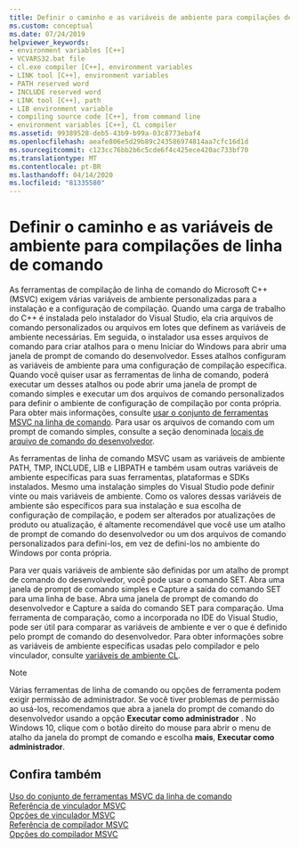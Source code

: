 ```yaml
---
title: Definir o caminho e as variáveis de ambiente para compilações de linha de comando
ms.custom: conceptual
ms.date: 07/24/2019
helpviewer_keywords:
- environment variables [C++]
- VCVARS32.bat file
- cl.exe compiler [C++], environment variables
- LINK tool [C++], environment variables
- PATH reserved word
- INCLUDE reserved word
- LINK tool [C++], path
- LIB environment variable
- compiling source code [C++], from command line
- environment variables [C++], CL compiler
ms.assetid: 99389528-deb5-43b9-b99a-03c8773ebaf4
ms.openlocfilehash: aeafe806e5d29b89c243586974814aa7cfc16d1d
ms.sourcegitcommit: c123cc76bb2b6c5cde6f4c425ece420ac733bf70
ms.translationtype: MT
ms.contentlocale: pt-BR
ms.lasthandoff: 04/14/2020
ms.locfileid: "81335580"
---
```

# <a name="set-the-path-and-environment-variables-for-command-line-builds"></a>Definir o caminho e as variáveis de ambiente para compilações de linha de comando

As ferramentas de compilação de linha de comando do Microsoft C++ (MSVC) exigem várias variáveis de ambiente personalizadas para a instalação e a configuração de compilação. Quando uma carga de trabalho do C++ é instalada pelo instalador do Visual Studio, ela cria arquivos de comando personalizados ou arquivos em lotes que definem as variáveis de ambiente necessárias. Em seguida, o instalador usa esses arquivos de comando para criar atalhos para o menu Iniciar do Windows para abrir uma janela de prompt de comando do desenvolvedor. Esses atalhos configuram as variáveis de ambiente para uma configuração de compilação específica. Quando você quiser usar as ferramentas de linha de comando, poderá executar um desses atalhos ou pode abrir uma janela de prompt de comando simples e executar um dos arquivos de comando personalizados para definir o ambiente de configuração de compilação por conta própria. Para obter mais informações, consulte [usar o conjunto de ferramentas MSVC na linha de comando](building-on-the-command-line.md). Para usar os arquivos de comando com um prompt de comando simples, consulte a seção denominada [locais de arquivo de comando do desenvolvedor](building-on-the-command-line.md#developer_command_file_locations).

As ferramentas de linha de comando MSVC usam as variáveis de ambiente PATH, TMP, INCLUDE, LIB e LIBPATH e também usam outras variáveis de ambiente específicas para suas ferramentas, plataformas e SDKs instalados. Mesmo uma instalação simples do Visual Studio pode definir vinte ou mais variáveis de ambiente. Como os valores dessas variáveis de ambiente são específicos para sua instalação e sua escolha de configuração de compilação, e podem ser alterados por atualizações de produto ou atualização, é altamente recomendável que você use um atalho de prompt de comando do desenvolvedor ou um dos arquivos de comando personalizados para defini-los, em vez de defini-los no ambiente do Windows por conta própria.

Para ver quais variáveis de ambiente são definidas por um atalho de prompt de comando do desenvolvedor, você pode usar o comando SET. Abra uma janela de prompt de comando simples e Capture a saída do comando SET para uma linha de base. Abra uma janela de prompt de comando do desenvolvedor e Capture a saída do comando SET para comparação. Uma ferramenta de comparação, como a incorporada no IDE do Visual Studio, pode ser útil para comparar as variáveis de ambiente e ver o que é definido pelo prompt de comando do desenvolvedor. Para obter informações sobre as variáveis de ambiente específicas usadas pelo compilador e pelo vinculador, consulte [variáveis de ambiente CL](reference/cl-environment-variables.md).

> [!NOTE]
> Várias ferramentas de linha de comando ou opções de ferramenta podem exigir permissão de administrador. Se você tiver problemas de permissão ao usá-los, recomendamos que abra a janela do prompt de comando do desenvolvedor usando a opção **Executar como administrador** . No Windows 10, clique com o botão direito do mouse para abrir o menu de atalho da janela do prompt de comando e escolha **mais**, **Executar como administrador**.

## <a name="see-also"></a>Confira também

[Uso do conjunto de ferramentas MSVC da linha de comando](building-on-the-command-line.md)<br/>
[Referência de vinculador MSVC](reference/linking.md)<br/>
[Opções de vinculador MSVC](reference/linker-options.md)<br/>
[Referência de compilador MSVC](reference/compiling-a-c-cpp-program.md)<br/>
[Opções do compilador MSVC](reference/compiler-options.md)

